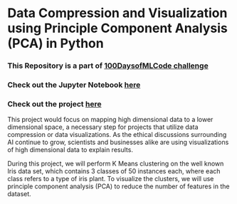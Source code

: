 # Data Compression and Visualization using Principle Component Analysis (PCA) in Python

### This Repository is a part of [100DaysofMLCode challenge](https://github.com/Shritesh99/100DaysofMLCodeChallenge)

### Check out the Jupyter Notebook [here](https://github.com/Shritesh99/PCA_100DaysofMLCode/blob/master/PCA%20Visualization.ipynb)

### Check out the project [here](http://shritesh99.github.io/PCA_100DaysofMLCode/)

This project would focus on mapping high dimensional data to a lower dimensional space, a necessary step for projects that utilize data compression or data visualizations. As the ethical discussions surrounding AI continue to grow, scientists and businesses alike are using visualizations of high dimensional data to explain results.

During this project, we will perform K Means clustering on the well known Iris data set, which contains 3 classes of 50 instances each, where each class refers to a type of iris plant. To visualize the clusters, we will use principle component analysis (PCA) to reduce the number of features in the dataset.
